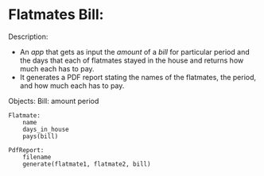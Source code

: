 # Flatmates Bill:

Description:
 - An *app* that gets as input the *amount* of a *bill* for particular period and the days that each of flatmates stayed in the house and returns how much each has to pay.
 - It generates a PDF report stating the names of the flatmates, the period, and how much each has to pay. 

Objects:
    Bill:
        amount
        period
    
    Flatmate:
        name
        days_in_house
        pays(bill)
    
    PdfReport:
        filename
        generate(flatmate1, flatmate2, bill)